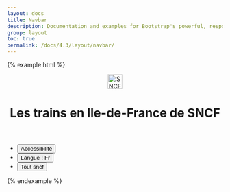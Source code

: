 ```yaml
---
layout: docs
title: Navbar
description: Documentation and examples for Bootstrap's powerful, responsive navigation header, the navbar. Includes support for branding, navigation, and more, including support for our collapse plugin.
group: layout
toc: true
permalink: /docs/4.3/layout/navbar/
---
```


{% example html %}
<div class="mastheader">
  <div class="container">
    <header role="banner" class="d-flex align-items-center">
      <div class="mastheader-logo">
        <a href="/docs" class="d-block">
          <img alt="SNCF" class="d-block" src="{{ site.baseurl }}/assets/img/brand/sncf-logo.png" width="34" />
        </a>
      </div>
      <h1 class="mastheader-title flex-fluid text-white">Les trains en Ile-de-France de SNCF</h1>
    </header>
    <ul class="mastheader-toolbar mb-0 d-none d-md-flex">
      <li class="mastheader-toolbar-item">
        <button type="button" aria-expanded="false">Accessibilité <i class="icons-arrow-down icons-size-x5 ml-2" aria-hidden="true"></i></button>
      </li>
      <li class="mastheader-toolbar-item">
        <button type="button" aria-expanded="false">Langue : Fr <i class="icons-arrow-down icons-size-x5 ml-2" aria-hidden="true"></i></button>
      </li>
      <li class="mastheader-toolbar-item mastheader-toolbar-item-lg align-self-stretch">
        <button type="button" aria-expanded="false">Tout sncf <i class="icons-options ml-3" aria-hidden="true"></i></button>
      </li>
    </ul>
  </div>
</div>
{% endexample %}
